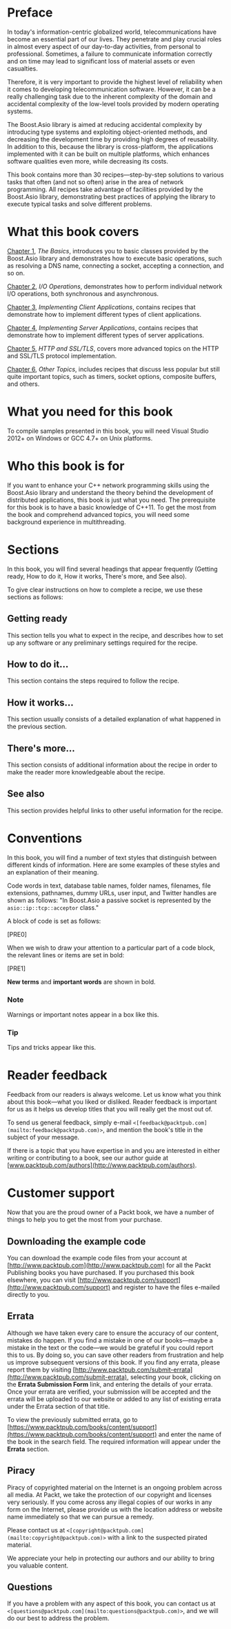 # Preface

In today's information-centric globalized world, telecommunications have become an essential part of our lives. They penetrate and play crucial roles in almost every aspect of our day-to-day activities, from personal to professional. Sometimes, a failure to communicate information correctly and on time may lead to significant loss of material assets or even casualties.

Therefore, it is very important to provide the highest level of reliability when it comes to developing telecommunication software. However, it can be a really challenging task due to the inherent complexity of the domain and accidental complexity of the low-level tools provided by modern operating systems.

The Boost.Asio library is aimed at reducing accidental complexity by introducing type systems and exploiting object-oriented methods, and decreasing the development time by providing high degrees of reusability. In addition to this, because the library is cross-platform, the applications implemented with it can be built on multiple platforms, which enhances software qualities even more, while decreasing its costs.

This book contains more than 30 recipes—step-by-step solutions to various tasks that often (and not so often) arise in the area of network programming. All recipes take advantage of facilities provided by the Boost.Asio library, demonstrating best practices of applying the library to execute typical tasks and solve different problems.

# **What this book covers**

[Chapter 1](ch01.html "Chapter 1. The Basics"), *The Basics*, introduces you to basic classes provided by the Boost.Asio library and demonstrates how to execute basic operations, such as resolving a DNS name, connecting a socket, accepting a connection, and so on.

[Chapter 2](ch02.html "Chapter 2. I/O Operations"), *I/O Operations*, demonstrates how to perform individual network I/O operations, both synchronous and asynchronous.

[Chapter 3](ch03.html "Chapter 3. Implementing Client Applications"), *Implementing Client Applications*, contains recipes that demonstrate how to implement different types of client applications.

[Chapter 4](ch04.html "Chapter 4. Implementing Server Applications"), *Implementing Server Applications*, contains recipes that demonstrate how to implement different types of server applications.

[Chapter 5](ch05.html "Chapter 5. HTTP and SSL/TLS"), *HTTP and SSL/TLS*, covers more advanced topics on the HTTP and SSL/TLS protocol implementation.

[Chapter 6](ch06.html "Chapter 6. Other Topics"), *Other Topics*, includes recipes that discuss less popular but still quite important topics, such as timers, socket options, composite buffers, and others.

# What you need for this book

To compile samples presented in this book, you will need Visual Studio 2012+ on Windows or GCC 4.7+ on Unix platforms.

# Who this book is for

If you want to enhance your C++ network programming skills using the Boost.Asio library and understand the theory behind the development of distributed applications, this book is just what you need. The prerequisite for this book is to have a basic knowledge of C++11\. To get the most from the book and comprehend advanced topics, you will need some background experience in multithreading.

# Sections

In this book, you will find several headings that appear frequently (Getting ready, How to do it, How it works, There's more, and See also).

To give clear instructions on how to complete a recipe, we use these sections as follows:

## Getting ready

This section tells you what to expect in the recipe, and describes how to set up any software or any preliminary settings required for the recipe.

## How to do it…

This section contains the steps required to follow the recipe.

## How it works…

This section usually consists of a detailed explanation of what happened in the previous section.

## There's more…

This section consists of additional information about the recipe in order to make the reader more knowledgeable about the recipe.

## See also

This section provides helpful links to other useful information for the recipe.

# Conventions

In this book, you will find a number of text styles that distinguish between different kinds of information. Here are some examples of these styles and an explanation of their meaning.

Code words in text, database table names, folder names, filenames, file extensions, pathnames, dummy URLs, user input, and Twitter handles are shown as follows: "In Boost.Asio a passive socket is represented by the `asio::ip::tcp::acceptor` class."

A block of code is set as follows:

[PRE0]

When we wish to draw your attention to a particular part of a code block, the relevant lines or items are set in bold:

[PRE1]

**New terms** and **important words** are shown in bold.

### Note

Warnings or important notes appear in a box like this.

### Tip

Tips and tricks appear like this.

# Reader feedback

Feedback from our readers is always welcome. Let us know what you think about this book—what you liked or disliked. Reader feedback is important for us as it helps us develop titles that you will really get the most out of.

To send us general feedback, simply e-mail `<[feedback@packtpub.com](mailto:feedback@packtpub.com)>`, and mention the book's title in the subject of your message.

If there is a topic that you have expertise in and you are interested in either writing or contributing to a book, see our author guide at [www.packtpub.com/authors](http://www.packtpub.com/authors).

# Customer support

Now that you are the proud owner of a Packt book, we have a number of things to help you to get the most from your purchase.

## Downloading the example code

You can download the example code files from your account at [http://www.packtpub.com](http://www.packtpub.com) for all the Packt Publishing books you have purchased. If you purchased this book elsewhere, you can visit [http://www.packtpub.com/support](http://www.packtpub.com/support) and register to have the files e-mailed directly to you.

## Errata

Although we have taken every care to ensure the accuracy of our content, mistakes do happen. If you find a mistake in one of our books—maybe a mistake in the text or the code—we would be grateful if you could report this to us. By doing so, you can save other readers from frustration and help us improve subsequent versions of this book. If you find any errata, please report them by visiting [http://www.packtpub.com/submit-errata](http://www.packtpub.com/submit-errata), selecting your book, clicking on the **Errata Submission Form** link, and entering the details of your errata. Once your errata are verified, your submission will be accepted and the errata will be uploaded to our website or added to any list of existing errata under the Errata section of that title.

To view the previously submitted errata, go to [https://www.packtpub.com/books/content/support](https://www.packtpub.com/books/content/support) and enter the name of the book in the search field. The required information will appear under the **Errata** section.

## Piracy

Piracy of copyrighted material on the Internet is an ongoing problem across all media. At Packt, we take the protection of our copyright and licenses very seriously. If you come across any illegal copies of our works in any form on the Internet, please provide us with the location address or website name immediately so that we can pursue a remedy.

Please contact us at `<[copyright@packtpub.com](mailto:copyright@packtpub.com)>` with a link to the suspected pirated material.

We appreciate your help in protecting our authors and our ability to bring you valuable content.

## Questions

If you have a problem with any aspect of this book, you can contact us at `<[questions@packtpub.com](mailto:questions@packtpub.com)>`, and we will do our best to address the problem.